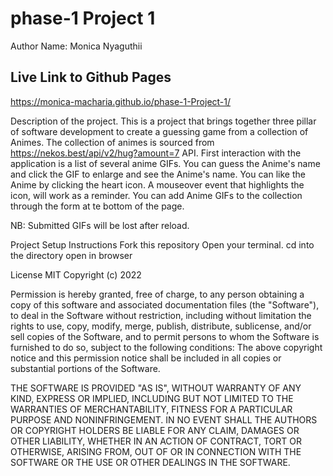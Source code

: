 # phase-1 Project 1
Author Name: Monica Nyaguthii

## Live Link to Github Pages
https://monica-macharia.github.io/phase-1-Project-1/

Description of the project.
This is a project that brings together three pillar of software development to create a guessing game from a collection of Animes. The collection of animes is sourced from https://nekos.best/api/v2/hug?amount=7 API. First interaction with the application is a list of several anime GIFs. You can guess the Anime's name and click the GIF to enlarge and see the Anime's name. You can like the Anime by clicking the heart icon. A mouseover event that highlights the icon, will work as a reminder. You can add Anime GIFs to the collection through the form at te bottom of the page.

NB: Submitted GIFs will be lost after reload.

Project Setup Instructions
Fork this repository Open your terminal. cd into the directory open in browser

License
MIT Copyright (c) 2022

Permission is hereby granted, free of charge, to any person obtaining a copy of this software and associated documentation files (the "Software"), to deal in the Software without restriction, including without limitation the rights to use, copy, modify, merge, publish, distribute, sublicense, and/or sell copies of the Software, and to permit persons to whom the Software is furnished to do so, subject to the following conditions: The above copyright notice and this permission notice shall be included in all copies or substantial portions of the Software.

THE SOFTWARE IS PROVIDED "AS IS", WITHOUT WARRANTY OF ANY KIND, EXPRESS OR IMPLIED, INCLUDING BUT NOT LIMITED TO THE WARRANTIES OF MERCHANTABILITY, FITNESS FOR A PARTICULAR PURPOSE AND NONINFRINGEMENT. IN NO EVENT SHALL THE AUTHORS OR COPYRIGHT HOLDERS BE LIABLE FOR ANY CLAIM, DAMAGES OR OTHER LIABILITY, WHETHER IN AN ACTION OF CONTRACT, TORT OR OTHERWISE, ARISING FROM, OUT OF OR IN CONNECTION WITH THE SOFTWARE OR THE USE OR OTHER DEALINGS IN THE SOFTWARE.